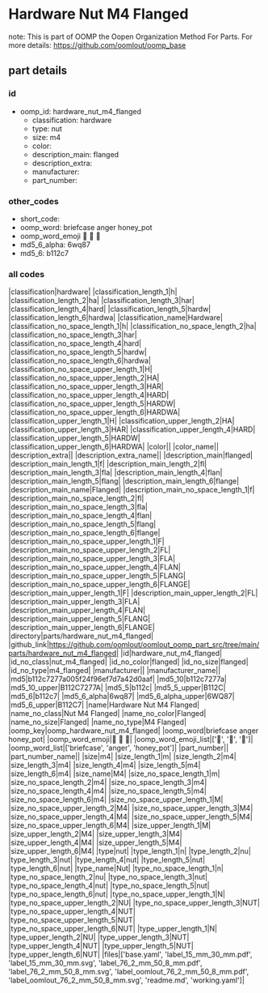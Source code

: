 # Hardware Nut M4 Flanged  

note: This is part of OOMP the Oopen Organization Method For Parts. For more details: https://github.com/oomlout/oomp_base

##  part details





### id
* oomp_id: hardware_nut_m4_flanged
  * classification: hardware
  * type: nut
  * size: m4
  * color: 
  * description_main: flanged
  * description_extra: 
  * manufacturer: 
  * part_number: 

### other_codes
* short_code: 
* oomp_word: briefcase anger honey_pot
* oomp_word_emoji :briefcase: :anger: :honey_pot:
* md5_6_alpha: 6wq87
* md5_6: b112c7

### all codes 
|classification|hardware|
|classification_length_1|h|
|classification_length_2|ha|
|classification_length_3|har|
|classification_length_4|hard|
|classification_length_5|hardw|
|classification_length_6|hardwa|
|classification_name|Hardware|
|classification_no_space_length_1|h|
|classification_no_space_length_2|ha|
|classification_no_space_length_3|har|
|classification_no_space_length_4|hard|
|classification_no_space_length_5|hardw|
|classification_no_space_length_6|hardwa|
|classification_no_space_upper_length_1|H|
|classification_no_space_upper_length_2|HA|
|classification_no_space_upper_length_3|HAR|
|classification_no_space_upper_length_4|HARD|
|classification_no_space_upper_length_5|HARDW|
|classification_no_space_upper_length_6|HARDWA|
|classification_upper_length_1|H|
|classification_upper_length_2|HA|
|classification_upper_length_3|HAR|
|classification_upper_length_4|HARD|
|classification_upper_length_5|HARDW|
|classification_upper_length_6|HARDWA|
|color||
|color_name||
|description_extra||
|description_extra_name||
|description_main|flanged|
|description_main_length_1|f|
|description_main_length_2|fl|
|description_main_length_3|fla|
|description_main_length_4|flan|
|description_main_length_5|flang|
|description_main_length_6|flange|
|description_main_name|Flanged|
|description_main_no_space_length_1|f|
|description_main_no_space_length_2|fl|
|description_main_no_space_length_3|fla|
|description_main_no_space_length_4|flan|
|description_main_no_space_length_5|flang|
|description_main_no_space_length_6|flange|
|description_main_no_space_upper_length_1|F|
|description_main_no_space_upper_length_2|FL|
|description_main_no_space_upper_length_3|FLA|
|description_main_no_space_upper_length_4|FLAN|
|description_main_no_space_upper_length_5|FLANG|
|description_main_no_space_upper_length_6|FLANGE|
|description_main_upper_length_1|F|
|description_main_upper_length_2|FL|
|description_main_upper_length_3|FLA|
|description_main_upper_length_4|FLAN|
|description_main_upper_length_5|FLANG|
|description_main_upper_length_6|FLANGE|
|directory|parts/hardware_nut_m4_flanged|
|github_link|https://github.com/oomlout/oomlout_oomp_part_src/tree/main/parts/hardware_nut_m4_flanged|
|id|hardware_nut_m4_flanged|
|id_no_class|nut_m4_flanged|
|id_no_color|flanged|
|id_no_size|flanged|
|id_no_type|m4_flanged|
|manufacturer||
|manufacturer_name||
|md5|b112c7277a005f24f96ef7d7a42d0aaf|
|md5_10|b112c7277a|
|md5_10_upper|B112C7277A|
|md5_5|b112c|
|md5_5_upper|B112C|
|md5_6|b112c7|
|md5_6_alpha|6wq87|
|md5_6_alpha_upper|6WQ87|
|md5_6_upper|B112C7|
|name|Hardware Nut M4 Flanged|
|name_no_class|Nut M4 Flanged|
|name_no_color|Flanged|
|name_no_size|Flanged|
|name_no_type|M4 Flanged|
|oomp_key|oomp_hardware_nut_m4_flanged|
|oomp_word|briefcase anger honey_pot|
|oomp_word_emoji|:briefcase: :anger: :honey_pot:|
|oomp_word_emoji_list|[':briefcase:', ':anger:', ':honey_pot:']|
|oomp_word_list|['briefcase', 'anger', 'honey_pot']|
|part_number||
|part_number_name||
|size|m4|
|size_length_1|m|
|size_length_2|m4|
|size_length_3|m4|
|size_length_4|m4|
|size_length_5|m4|
|size_length_6|m4|
|size_name|M4|
|size_no_space_length_1|m|
|size_no_space_length_2|m4|
|size_no_space_length_3|m4|
|size_no_space_length_4|m4|
|size_no_space_length_5|m4|
|size_no_space_length_6|m4|
|size_no_space_upper_length_1|M|
|size_no_space_upper_length_2|M4|
|size_no_space_upper_length_3|M4|
|size_no_space_upper_length_4|M4|
|size_no_space_upper_length_5|M4|
|size_no_space_upper_length_6|M4|
|size_upper_length_1|M|
|size_upper_length_2|M4|
|size_upper_length_3|M4|
|size_upper_length_4|M4|
|size_upper_length_5|M4|
|size_upper_length_6|M4|
|type|nut|
|type_length_1|n|
|type_length_2|nu|
|type_length_3|nut|
|type_length_4|nut|
|type_length_5|nut|
|type_length_6|nut|
|type_name|Nut|
|type_no_space_length_1|n|
|type_no_space_length_2|nu|
|type_no_space_length_3|nut|
|type_no_space_length_4|nut|
|type_no_space_length_5|nut|
|type_no_space_length_6|nut|
|type_no_space_upper_length_1|N|
|type_no_space_upper_length_2|NU|
|type_no_space_upper_length_3|NUT|
|type_no_space_upper_length_4|NUT|
|type_no_space_upper_length_5|NUT|
|type_no_space_upper_length_6|NUT|
|type_upper_length_1|N|
|type_upper_length_2|NU|
|type_upper_length_3|NUT|
|type_upper_length_4|NUT|
|type_upper_length_5|NUT|
|type_upper_length_6|NUT|
|files|['base.yaml', 'label_15_mm_30_mm.pdf', 'label_15_mm_30_mm.svg', 'label_76_2_mm_50_8_mm.pdf', 'label_76_2_mm_50_8_mm.svg', 'label_oomlout_76_2_mm_50_8_mm.pdf', 'label_oomlout_76_2_mm_50_8_mm.svg', 'readme.md', 'working.yaml']|
